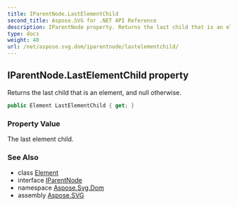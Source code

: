 ```yaml
---
title: IParentNode.LastElementChild
second_title: Aspose.SVG for .NET API Reference
description: IParentNode property. Returns the last child that is an element and null otherwise
type: docs
weight: 40
url: /net/aspose.svg.dom/iparentnode/lastelementchild/
---
```

## IParentNode.LastElementChild property

Returns the last child that is an element, and null otherwise.

```csharp
public Element LastElementChild { get; }
```

### Property Value

The last element child.

### See Also

* class [Element](../../element/)
* interface [IParentNode](../)
* namespace [Aspose.Svg.Dom](../../../aspose.svg.dom/)
* assembly [Aspose.SVG](../../../)
